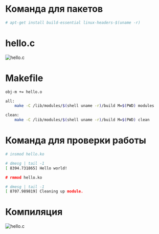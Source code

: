 # Команда для пакетов
```bash
# apt-get install build-essential linux-headers-$(uname -r)
```

# hello.c

![hello.c](../screens/hello.png)

# Makefile
```bash
obj-m += hello.o

all:
    make -C /lib/modules/$(shell uname -r)/build M=$(PWD) modules

clean:
    make -C /lib/modules/$(shell uname -r)/build M=$(PWD) clean
```

# Команда для проверки работы
```bash
# insmod hello.ko

# dmesg | tail -1
[ 8394.731865] Hello world!

# rmmod hello.ko

# dmesg | tail -1
[ 8707.989819] Cleaning up module.
```

# Компиляция
![hello.c](../screens/comp.png)

